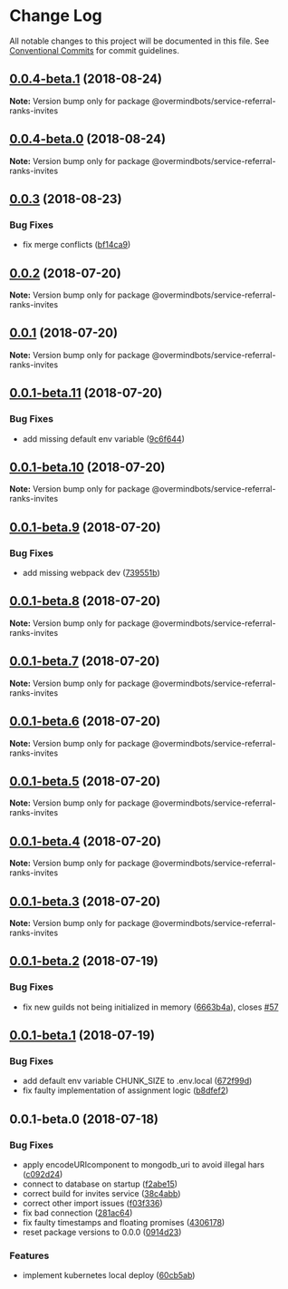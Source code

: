 # Change Log

All notable changes to this project will be documented in this file.
See [Conventional Commits](https://conventionalcommits.org) for commit guidelines.

<a name="0.0.4-beta.1"></a>
## [0.0.4-beta.1](https://github.com/overmindbots/core/compare/@overmindbots/service-referral-ranks-invites@0.0.4-beta.0...@overmindbots/service-referral-ranks-invites@0.0.4-beta.1) (2018-08-24)




**Note:** Version bump only for package @overmindbots/service-referral-ranks-invites

<a name="0.0.4-beta.0"></a>
## [0.0.4-beta.0](https://github.com/overmindbots/core/compare/@overmindbots/service-referral-ranks-invites@0.0.3...@overmindbots/service-referral-ranks-invites@0.0.4-beta.0) (2018-08-24)




**Note:** Version bump only for package @overmindbots/service-referral-ranks-invites

<a name="0.0.3"></a>
## [0.0.3](https://github.com/overmindbots/core/compare/@overmindbots/service-referral-ranks-invites@0.0.2-beta.15...@overmindbots/service-referral-ranks-invites@0.0.3) (2018-08-23)


### Bug Fixes

* fix merge conflicts ([bf14ca9](https://github.com/overmindbots/core/commit/bf14ca9))




<a name="0.0.2"></a>
## [0.0.2](https://github.com/overmindbots/core/compare/@overmindbots/service-referral-ranks-invites@0.0.1-beta.12...@overmindbots/service-referral-ranks-invites@0.0.2) (2018-07-20)




**Note:** Version bump only for package @overmindbots/service-referral-ranks-invites

<a name="0.0.1"></a>
## [0.0.1](https://github.com/overmindbots/core/compare/@overmindbots/service-referral-ranks-invites@0.0.1-beta.11...@overmindbots/service-referral-ranks-invites@0.0.1) (2018-07-20)




**Note:** Version bump only for package @overmindbots/service-referral-ranks-invites

<a name="0.0.1-beta.11"></a>
## [0.0.1-beta.11](https://github.com/overmindbots/core/compare/@overmindbots/service-referral-ranks-invites@0.0.1-beta.10...@overmindbots/service-referral-ranks-invites@0.0.1-beta.11) (2018-07-20)


### Bug Fixes

* add missing default env variable ([9c6f644](https://github.com/overmindbots/core/commit/9c6f644))




<a name="0.0.1-beta.10"></a>
## [0.0.1-beta.10](https://github.com/overmindbots/core/compare/@overmindbots/service-referral-ranks-invites@0.0.1-beta.9...@overmindbots/service-referral-ranks-invites@0.0.1-beta.10) (2018-07-20)




**Note:** Version bump only for package @overmindbots/service-referral-ranks-invites

<a name="0.0.1-beta.9"></a>
## [0.0.1-beta.9](https://github.com/overmindbots/core/compare/@overmindbots/service-referral-ranks-invites@0.0.1-beta.8...@overmindbots/service-referral-ranks-invites@0.0.1-beta.9) (2018-07-20)


### Bug Fixes

* add missing webpack dev ([739551b](https://github.com/overmindbots/core/commit/739551b))




<a name="0.0.1-beta.8"></a>
## [0.0.1-beta.8](https://github.com/overmindbots/core/compare/@overmindbots/service-referral-ranks-invites@0.0.1-beta.7...@overmindbots/service-referral-ranks-invites@0.0.1-beta.8) (2018-07-20)




**Note:** Version bump only for package @overmindbots/service-referral-ranks-invites

<a name="0.0.1-beta.7"></a>
## [0.0.1-beta.7](https://github.com/overmindbots/core/compare/@overmindbots/service-referral-ranks-invites@0.0.1-beta.6...@overmindbots/service-referral-ranks-invites@0.0.1-beta.7) (2018-07-20)




**Note:** Version bump only for package @overmindbots/service-referral-ranks-invites

<a name="0.0.1-beta.6"></a>
## [0.0.1-beta.6](https://github.com/overmindbots/core/compare/@overmindbots/service-referral-ranks-invites@0.0.1-beta.5...@overmindbots/service-referral-ranks-invites@0.0.1-beta.6) (2018-07-20)




**Note:** Version bump only for package @overmindbots/service-referral-ranks-invites

<a name="0.0.1-beta.5"></a>
## [0.0.1-beta.5](https://github.com/overmindbots/core/compare/@overmindbots/service-referral-ranks-invites@0.0.1-beta.4...@overmindbots/service-referral-ranks-invites@0.0.1-beta.5) (2018-07-20)




**Note:** Version bump only for package @overmindbots/service-referral-ranks-invites

<a name="0.0.1-beta.4"></a>
## [0.0.1-beta.4](https://github.com/overmindbots/core/compare/@overmindbots/service-referral-ranks-invites@0.0.1-beta.3...@overmindbots/service-referral-ranks-invites@0.0.1-beta.4) (2018-07-20)




**Note:** Version bump only for package @overmindbots/service-referral-ranks-invites

<a name="0.0.1-beta.3"></a>
## [0.0.1-beta.3](https://github.com/overmindbots/core/compare/@overmindbots/service-referral-ranks-invites@0.0.1-beta.2...@overmindbots/service-referral-ranks-invites@0.0.1-beta.3) (2018-07-20)




**Note:** Version bump only for package @overmindbots/service-referral-ranks-invites

<a name="0.0.1-beta.2"></a>
## [0.0.1-beta.2](https://github.com/overmindbots/core/compare/@overmindbots/service-referral-ranks-invites@0.0.1-beta.1...@overmindbots/service-referral-ranks-invites@0.0.1-beta.2) (2018-07-19)


### Bug Fixes

* fix new guilds not being initialized in memory ([6663b4a](https://github.com/overmindbots/core/commit/6663b4a)), closes [#57](https://github.com/overmindbots/core/issues/57)




<a name="0.0.1-beta.1"></a>
## [0.0.1-beta.1](https://github.com/overmindbots/core/compare/@overmindbots/service-referral-ranks-invites@0.0.1-beta.0...@overmindbots/service-referral-ranks-invites@0.0.1-beta.1) (2018-07-19)


### Bug Fixes

* add default env variable CHUNK_SIZE to .env.local ([672f99d](https://github.com/overmindbots/core/commit/672f99d))
* fix faulty implementation of assignment logic ([b8dfef2](https://github.com/overmindbots/core/commit/b8dfef2))




<a name="0.0.1-beta.0"></a>
## 0.0.1-beta.0 (2018-07-18)


### Bug Fixes

* apply encodeURIcomponent to mongodb_uri to avoid illegal hars ([c092d24](https://github.com/overmindbots/core/commit/c092d24))
* connect to database on startup ([f2abe15](https://github.com/overmindbots/core/commit/f2abe15))
* correct build for invites service ([38c4abb](https://github.com/overmindbots/core/commit/38c4abb))
* correct other import issues ([f03f336](https://github.com/overmindbots/core/commit/f03f336))
* fix bad connection ([281ac64](https://github.com/overmindbots/core/commit/281ac64))
* fix faulty timestamps and floating promises ([4306178](https://github.com/overmindbots/core/commit/4306178))
* reset package versions to 0.0.0 ([0914d23](https://github.com/overmindbots/core/commit/0914d23))


### Features

* implement kubernetes local deploy ([60cb5ab](https://github.com/overmindbots/core/commit/60cb5ab))
